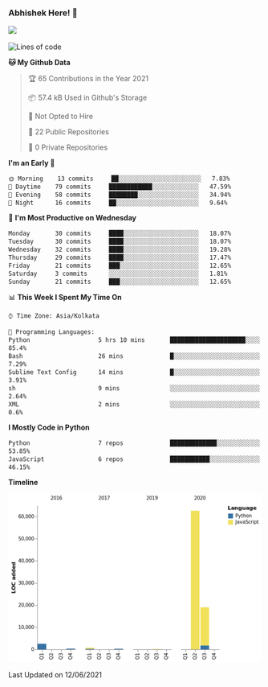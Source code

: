 ### Abhishek Here! 👋
![](https://komarev.com/ghpvc/?username=5parkp1ug&color=green)

<!--
**5parkp1ug/5parkp1ug** is a ✨ _special_ ✨ repository because its `README.md` (this file) appears on your GitHub profile.

Here are some ideas to get you started:

- 🔭 I’m currently working on ...
- 🌱 I’m currently learning ...
- 👯 I’m looking to collaborate on ...
- 🤔 I’m looking for help with ...
- 💬 Ask me about ...
- 📫 How to reach me: ...
- 😄 Pronouns: ...
- ⚡ Fun fact: ...
-->

<!--START_SECTION:waka-->
![Lines of code](https://img.shields.io/badge/From%20Hello%20World%20I%27ve%20Written-85687%20lines%20of%20code-blue)

**🐱 My Github Data** 

> 🏆 65 Contributions in the Year 2021
 > 
> 📦 57.4 kB Used in Github's Storage 
 > 
> 🚫 Not Opted to Hire
 > 
> 📜 22 Public Repositories 
 > 
> 🔑 0 Private Repositories  
 > 
**I'm an Early 🐤** 

```text
🌞 Morning    13 commits     ██░░░░░░░░░░░░░░░░░░░░░░░   7.83% 
🌆 Daytime    79 commits     ████████████░░░░░░░░░░░░░   47.59% 
🌃 Evening    58 commits     ████████░░░░░░░░░░░░░░░░░   34.94% 
🌙 Night      16 commits     ██░░░░░░░░░░░░░░░░░░░░░░░   9.64%

```
📅 **I'm Most Productive on Wednesday** 

```text
Monday       30 commits     ████░░░░░░░░░░░░░░░░░░░░░   18.07% 
Tuesday      30 commits     ████░░░░░░░░░░░░░░░░░░░░░   18.07% 
Wednesday    32 commits     ████░░░░░░░░░░░░░░░░░░░░░   19.28% 
Thursday     29 commits     ████░░░░░░░░░░░░░░░░░░░░░   17.47% 
Friday       21 commits     ███░░░░░░░░░░░░░░░░░░░░░░   12.65% 
Saturday     3 commits      ░░░░░░░░░░░░░░░░░░░░░░░░░   1.81% 
Sunday       21 commits     ███░░░░░░░░░░░░░░░░░░░░░░   12.65%

```


📊 **This Week I Spent My Time On** 

```text
⌚︎ Time Zone: Asia/Kolkata

💬 Programming Languages: 
Python                   5 hrs 10 mins       █████████████████████░░░░   85.4% 
Bash                     26 mins             █░░░░░░░░░░░░░░░░░░░░░░░░   7.29% 
Sublime Text Config      14 mins             █░░░░░░░░░░░░░░░░░░░░░░░░   3.91% 
sh                       9 mins              ░░░░░░░░░░░░░░░░░░░░░░░░░   2.64% 
XML                      2 mins              ░░░░░░░░░░░░░░░░░░░░░░░░░   0.6%

```

**I Mostly Code in Python** 

```text
Python                   7 repos             █████████████░░░░░░░░░░░░   53.85% 
JavaScript               6 repos             ███████████░░░░░░░░░░░░░░   46.15%

```


**Timeline**

![Chart not found](https://raw.githubusercontent.com/5parkp1ug/5parkp1ug/master/charts/bar_graph.png) 


 Last Updated on 12/06/2021
<!--END_SECTION:waka-->
